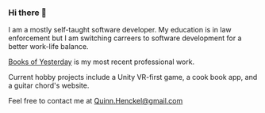 ### Hi there 👋

I am a mostly self-taught software developer.  My education is in law enforcement but I am switching carreers to software development for a better work-life balance.

[Books of Yesterday](https://booksofyesterday.com/) is my most recent professional work.

Current hobby projects include a Unity VR-first game, a cook book app, and a guitar chord's website.

Feel free to contact me at Quinn.Henckel@gmail.com
